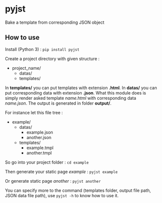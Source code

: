 # pyjst

Bake a template from corresponding JSON object

## How to use

Install (Python 3) : `pip install pyjst`

Create a project directory with given structure :
- project_name/
    - datas/
    - templates/

In **templates/** you can put templates with extension **.html**. In **datas/** you can put
corresponding data with extension **.json**. What this module does is simply render asked template
_name.html_ with corresponding data _name.json_. The output is generated in folder **output/**.

For instance let this file tree :
- example/
    - datas/
        - example.json
        - another.json
    - templates/
        - example.tmpl
        - another.tmpl

So go into your project folder : `cd example`

Then generate your static page _example_ : `pyjst example`

Or generate static page _another_ : `pyjst another`

You can specify more to the command (templates folder, output file path, JSON data file path),
use `pyjst -h` to know how to use it.
